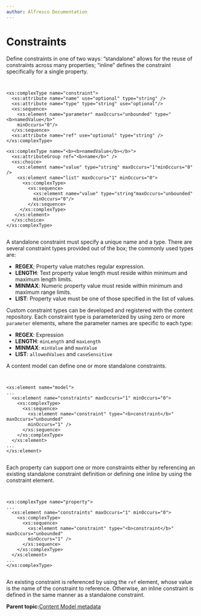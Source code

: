 ```yaml
---
author: Alfresco Documentation
---
```


# Constraints

Define constraints in one of two ways: “standalone” allows for the reuse of constraints across many properties; “inline” defines the constraint specifically for a single property.

```

        
<xs:complexType name="constraint">
  <xs:attribute name="name" use="optional" type="string" />
  <xs:attribute name="type" type="string" use="optional"/>
  <xs:sequence>
    <xs:element name="parameter" maxOccurs="unbounded" type="<b>namedValue</b>"
    minOccurs="0"/>
  </xs:sequence>
  <xs:attribute name="ref" use="optional" type="string" />
</xs:complexType>

<xs:complexType name="<b><b>namedValue</b></b>">
  <xs:attributeGroup ref="<b>name</b>" />
  <xs:choice>
    <xs:element name="value" type="string" maxOccurs="1"minOccurs="0" />
    <xs:element name="list" maxOccurs="1" minOccurs="0">
      <xs:complexType>
        <xs:sequence>
          <xs:element name="value" type="string"maxOccurs="unbounded"
          minOccurs="0"/>
        </xs:sequence>
     </xs:complexType>
   </xs:element>
  </xs:choice>
</xs:complexType>


```

A standalone constraint must specify a unique name and a type. There are several constraint types provided out of the box; the commonly used types are:

-   **REGEX**; Property value matches regular expression.
-   **LENGTH**: Text property value length must reside within minimum and maximum length limits.
-   **MINMAX**: Numeric property value must reside within minimum and maximum range limits.
-   **LIST**: Property value must be one of those specified in the list of values.

Custom constraint types can be developed and registered with the content repository. Each constraint type is parameterized by using zero or more `parameter` elements, where the parameter names are specific to each type:

-   **REGEX**: Expression
-   **LENGTH**: `minLength` and `maxLength`
-   **MINMAX**: `minValue` and `maxValue`
-   **LIST**: `allowedValues` and `caseSensitive`

A content model can define one or more standalone constraints.

```


<xs:element name="model">
...
  <xs:element name="constraints" maxOccurs="1" minOccurs="0">
    <xs:complexType>
      <xs:sequence>
        <xs:element name="constraint" type="<b>constraint</b>" maxOccurs="unbounded"
        minOccurs="1" />
      </xs:sequence>
    </xs:complexType>
  </xs:element>
...
</xs:element>


```

Each property can support one or more constraints either by referencing an existing standalone constraint definition or defining one inline by using the constraint element.

```

        
<xs:complexType name="property">
...
  <xs:element name="constraints" maxOccurs="1" minOccurs="0">
    <xs:complexType>
      <xs:sequence>
        <xs:element name="constraint" type="<b>constraint</b>" maxOccurs="unbounded"
        minOccurs="1" />
      </xs:sequence>
    </xs:complexType>
  </xs:element>
...
</xs:complexType>


```

An existing constraint is referenced by using the `ref` element, whose value is the name of the constraint to reference. Otherwise, an inline constraint is defined in the same manner as a standalone constraint.

**Parent topic:**[Content Model metadata](../concepts/metadata-model-define.md)

